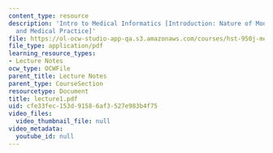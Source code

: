 ```yaml
---
content_type: resource
description: 'Intro to Medical Informatics [Introduction: Nature of Modern Medicine
  and Medical Practice]'
file: https://ol-ocw-studio-app-qa.s3.amazonaws.com/courses/hst-950j-medical-computing-spring-2003/cfe33fec153d91586af3527e983b4f75_lecture1.pdf
file_type: application/pdf
learning_resource_types:
- Lecture Notes
ocw_type: OCWFile
parent_title: Lecture Notes
parent_type: CourseSection
resourcetype: Document
title: lecture1.pdf
uid: cfe33fec-153d-9158-6af3-527e983b4f75
video_files:
  video_thumbnail_file: null
video_metadata:
  youtube_id: null
---
```

